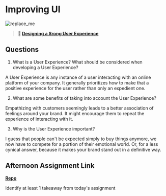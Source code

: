 # Improving UI

![replace_me](https://codeworks.blob.core.windows.net/public/assets/img/illustrations/placeholder.svg)

> **📖 [Designing a Srong User Experience](https://codeworksacademy.com/fs-student-guide/resources/wk7/03-Creating-Good-UX)**

## Questions

1. What is a User Experience? What should be considered when developing a User Experience?

A User Experience is any instance of a user interacting with an online platform of your company. It generally prioritizes how to make that a positive experience for the user rather than only an expedient one.

2. What are some benefits of taking into account the User Experience?

Empathizing with customers seemingly leads to a better association of feelings around your brand. It might encourage them to repeat the experience of interacting with it.

3. Why is the User Experience important?

I guess that people can't be expected simply to buy things anymore, we now have to compete for a portion of their emotional world. Or, for a less cynical answer, because it makes your brand stand out in a definitive way.

## Afternoon Assignment Link

**[Repo](https://github.com/da-cade/<ASSIGNMENT_REPO>)**

Identify at least 1 takeaway from today's assignment
